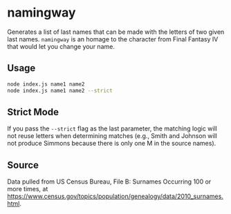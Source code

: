 # namingway
Generates a list of last names that can be made with the letters of two given
last names. `namingway` is an homage to the character from Final Fantasy IV
that would let you change your name.

## Usage

```bash
node index.js name1 name2
node index.js name1 name2 --strict
```

## Strict Mode

If you pass the `--strict` flag as the last parameter, the matching logic will
not reuse letters when determining matches (e.g., Smith and Johnson will not
produce Simmons because there is only one M in the source names).

## Source

Data pulled from US Census Bureau, File B: Surnames Occurring 100 or more times,
at https://www.census.gov/topics/population/genealogy/data/2010_surnames.html.
